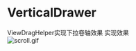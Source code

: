# VerticalDrawer
ViewDragHelper实现下拉卷轴效果
实现效果   
![scroll.gif](http://upload-images.jianshu.io/upload_images/1760489-8833a6b5640ab1df.gif?imageMogr2/auto-orient/strip)
